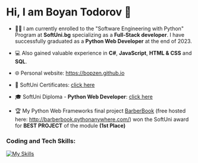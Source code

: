 # Hi, I am Boyan Todorov 👋 
- 👨‍🎓 I am currently enrolled to the "Software Engineering with Python" Program at **SoftUni.bg** specializing as a **Full-Stack developer**. I have successfully graduated as a **Python Web Developer** at the end of 2023.
- 💻 Also gained valuable experience in **C#**, **JavaScript**, **HTML & CSS** and **SQL**.
- 🌐 Personal website: https://bopzen.github.io

- 📜 SoftUni Certificates: [click here](https://github.com/bopzen/bopzen/tree/main/SoftUni%20Certificates)
- 🎓 SoftUni Diploma - **Python Web Developer**: [click here](https://github.com/bopzen/bopzen/blob/main/SoftUni%20Diploma%20-%20Python%20Web%20Developer/Diploma%20for%20Python%20Web%20Developer.pdf)

- 🏆 My Python Web Frameworks final project [BarberBook](https://github.com/bopzen/SoftUni_Python_Web_Project_Defense_BarberBook) (free hosted here: http://barberbook.pythonanywhere.com/) won the SoftUni award for **BEST PROJECT** of the module **(1st Place)**

### Coding and Tech Skills:

[![My Skills](https://skillicons.dev/icons?i=py,django,cs,js,html,css,postgres,mysql,docker,azure,terraform,git,github,gitlab,postman,linux,powershell)](https://skillicons.dev)


